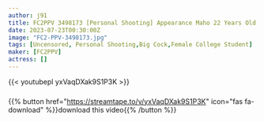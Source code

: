 ```yaml
---
author: j91
title: FC2PPV 3498173 [Personal Shooting] Appearance Maho 22 Years Old Super Big Cock Raw Cum Shot To Sexy Beautiful Busty Female College Student! !
date: 2023-07-23T00:30:00Z
image: "FC2-PPV-3498173.jpg"
tags: [Uncensored, Personal Shooting,Big Cock,Female College Student]
maker: [FC2PPV]
actress: []
---
```



{{< youtubepl yxVaqDXak9S1P3K >}}
###

{{% button href="https://streamtape.to/v/yxVaqDXak9S1P3K" icon="fas fa-download" %}}download this video{{% /button %}}

